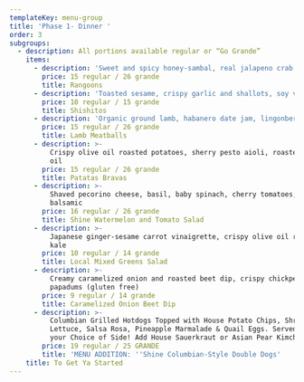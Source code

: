 ```yaml
---
templateKey: menu-group
title: 'Phase 1- Dinner '
order: 3
subgroups:
  - description: All portions available regular or “Go Grande”
    items:
      - description: 'Sweet and spicy honey-sambal, real jalapeno crab filling'
        price: 15 regular / 26 grande
        title: Rangoons
      - description: 'Toasted sesame, crispy garlic and shallots, soy vinaigrette'
        price: 10 regular / 15 grande
        title: Shishitos
      - description: 'Organic ground lamb, habanero date jam, lingonberry (gluten free)'
        price: 15 regular / 26 grande
        title: Lamb Meatballs
      - description: >-
          Crispy olive oil roasted potatoes, sherry pesto aioli, roasted garlic
          oil
        price: 15 regular / 26 grande
        title: Patatas Bravas
      - description: >-
          Shaved pecorino cheese, basil, baby spinach, cherry tomatoes, aged
          balsamic
        price: 16 regular / 26 grande
        title: Shine Watermelon and Tomato Salad
      - description: >-
          Japanese ginger-sesame carrot vinaigrette, crispy olive oil roasted
          kale
        price: 10 regular / 14 grande
        title: Local Mixed Greens Salad
      - description: >-
          Creamy caramelized onion and roasted beet dip, crispy chickpea
          papadums (gluten free)
        price: 9 regular / 14 grande
        title: Caramelized Onion Beet Dip
      - description: >-
          Columbian Grilled Hotdogs Topped with House Potato Chips, Shredded
          Lettuce, Salsa Rosa, Pineapple Marmalade & Quail Eggs. Served with
          your Choice of Side! Add House Sauerkraut or Asian Pear Kimchi for $2
        price: 19 regular / 25 GRANDE
        title: 'MENU ADDITION: ''Shine Columbian-Style Double Dogs'
    title: To Get Ya Started
---
```



